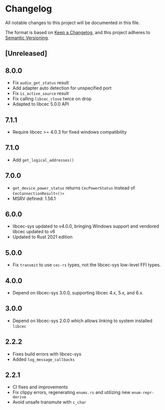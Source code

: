 # Changelog

All notable changes to this project will be documented in this file.

The format is based on [Keep a Changelog](https://keepachangelog.com/en/1.0.0/),
and this project adheres to [Semantic Versioning](https://semver.org/spec/v2.0.0.html).

## [Unreleased]

## 8.0.0

- Fix `audio_get_status` result
- Add adapter auto detection for unspecified port
- Fix `is_active_source` result
- Fix calling `libcec_close` twice on drop
- Adapted to libcec 5.0.0 API

## 7.1.1

- Require libcec >= 4.0.3 for fixed windows compatibility

## 7.1.0

- Add `get_logical_addresses()`

## 7.0.0

- `get_device_power_status` returns `CecPowerStatus` instead of `CecConnectionResult<()>`
- MSRV defined: 1.56.1

## 6.0.0

- libcec-sys updated to v4.0.0, bringing Windows support and vendored libcec updated to v6
- Updated to Rust 2021 edition

## 5.0.0

- Fix `transmit` to use `cec-rs` types, not the libcec-sys low-level FFI types.

## 4.0.0

- Depend on libcec-sys 3.0.0, supporting libcec 4.x, 5.x, and 6.x.

## 3.0.0

- Depend on libcec-sys 2.0.0 which allows linking to system installed `libcec`

## 2.2.2

- Fixes build errors with libcec-sys
- Added `log_message_callbacks`

## 2.2.1

- CI fixes and improvements
- Fix clippy errors, regenerating `enums.rs` and utilizing new `enum-repr-derive`
- Avoid unsafe transmute with `c_char`
